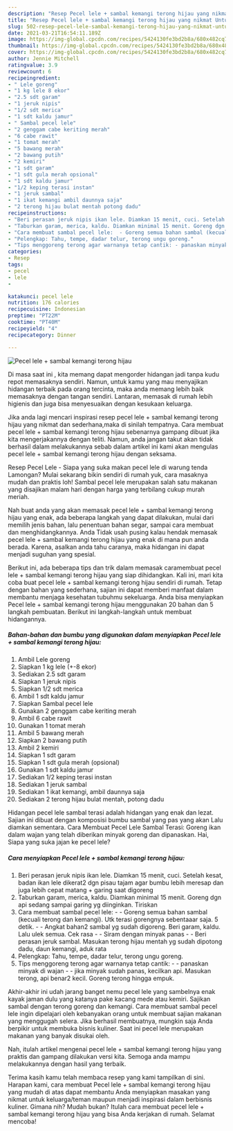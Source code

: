 ```yaml
---
description: "Resep Pecel lele + sambal kemangi terong hijau yang nikmat Untuk Jualan"
title: "Resep Pecel lele + sambal kemangi terong hijau yang nikmat Untuk Jualan"
slug: 502-resep-pecel-lele-sambal-kemangi-terong-hijau-yang-nikmat-untuk-jualan
date: 2021-03-21T16:54:11.189Z
image: https://img-global.cpcdn.com/recipes/5424130fe3bd2b8a/680x482cq70/pecel-lele-sambal-kemangi-terong-hijau-foto-resep-utama.jpg
thumbnail: https://img-global.cpcdn.com/recipes/5424130fe3bd2b8a/680x482cq70/pecel-lele-sambal-kemangi-terong-hijau-foto-resep-utama.jpg
cover: https://img-global.cpcdn.com/recipes/5424130fe3bd2b8a/680x482cq70/pecel-lele-sambal-kemangi-terong-hijau-foto-resep-utama.jpg
author: Jennie Mitchell
ratingvalue: 3.9
reviewcount: 6
recipeingredient:
- " Lele goreng"
- "1 kg lele 8 ekor"
- "2.5 sdt garam"
- "1 jeruk nipis"
- "1/2 sdt merica"
- "1 sdt kaldu jamur"
- " Sambal pecel lele"
- "2 genggam cabe keriting merah"
- "6 cabe rawit"
- "1 tomat merah"
- "5 bawang merah"
- "2 bawang putih"
- "2 kemiri"
- "1 sdt garam"
- "1 sdt gula merah opsional"
- "1 sdt kaldu jamur"
- "1/2 keping terasi instan"
- "1 jeruk sambal"
- "1 ikat kemangi ambil daunnya saja"
- "2 terong hijau bulat mentah potong dadu"
recipeinstructions:
- "Beri perasan jeruk nipis ikan lele. Diamkan 15 menit, cuci. Setelah kesat, badan ikan lele dikerat2 dgn pisau tajam agar bumbu lebih meresap dan juga lebih cepat matang + garing saat digoreng"
- "Taburkan garam, merica, kaldu. Diamkan minimal 15 menit. Goreng dgn api sedang sampai garing yg diinginkan. Tiriskan"
- "Cara membuat sambal pecel lele:  - Goreng semua bahan sambal (kecuali terong dan kemangi). Utk terasi gorengnya sebentaaar saja. 5 detik.  - Angkat bahan2 sambal yg sudah digoreng. Beri garam, kaldu. Lalu ulek semua. Cek rasa - Siram dengan minyak panas - Beri perasan jeruk sambal. Masukan terong hijau mentah yg sudah dipotong dadu, daun kemangi, aduk rata"
- "Pelengkap: Tahu, tempe, dadar telur, terong ungu goreng."
- "Tips menggoreng terong agar warnanya tetap cantik: - panaskan minyak di wajan - jika minyak sudah panas, kecilkan api. Masukan terong, api benar2 kecil. Goreng terong hingga empuk."
categories:
- Resep
tags:
- pecel
- lele
- 

katakunci: pecel lele  
nutrition: 176 calories
recipecuisine: Indonesian
preptime: "PT22M"
cooktime: "PT40M"
recipeyield: "4"
recipecategory: Dinner

---
```



![Pecel lele + sambal kemangi terong hijau](https://img-global.cpcdn.com/recipes/5424130fe3bd2b8a/680x482cq70/pecel-lele-sambal-kemangi-terong-hijau-foto-resep-utama.jpg)

Di masa  saat ini , kita memang dapat mengorder hidangan jadi tanpa kudu repot memasaknya sendiri. Namun, untuk kamu yang mau menyajikan hidangan terbaik pada orang tercinta, maka anda memang lebih baik memasaknya dengan tangan sendiri. Lantaran, memasak di rumah lebih higienis dan juga bisa menyesuaikan dengan kesukaan keluarga.

Jika anda lagi mencari inspirasi resep pecel lele + sambal kemangi terong hijau yang nikmat dan sederhana,maka di sinilah tempatnya. Cara membuat pecel lele + sambal kemangi terong hijau  sebenarnya gampang dibuat jika kita mengerjakannya dengan teliti. Namun, anda jangan takut akan tidak berhasil dalam melakukannya 
sebab dalam artikel ini kami akan mengulas pecel lele + sambal kemangi terong hijau dengan seksama.  

Resep Pecel Lele - Siapa yang suka makan pecel lele di warung tenda Lamongan? Mulai sekarang bikin sendiri di rumah yuk, cara masaknya mudah dan praktis loh! Sambal pecel lele merupakan salah satu makanan yang disajikan malam hari dengan harga yang terbilang cukup murah meriah.

Nah buat anda yang akan memasak pecel lele + sambal kemangi terong hijau yang enak, ada beberapa langkah yang dapat dilakukan, mulai dari memilih jenis bahan, lalu penentuan bahan segar, sampai cara membuat dan menghidangkannya. Anda Tidak usah pusing kalau hendak memasak pecel lele + sambal kemangi terong hijau yang enak di mana pun anda berada. Karena, asalkan anda  tahu caranya, maka hidangan ini dapat menjadi suguhan yang spesial.

Berikut ini, ada beberapa tips dan trik dalam memasak caramembuat pecel lele + sambal kemangi terong hijau yang siap dihidangkan. Kali ini, mari kita coba buat pecel lele + sambal kemangi terong hijau sendiri di rumah. Tetap dengan bahan yang sederhana, sajian ini dapat memberi manfaat dalam membantu menjaga kesehatan tubuhmu sekeluarga. Anda bisa menyiapkan Pecel lele + sambal kemangi terong hijau menggunakan 20 bahan dan 5 langkah pembuatan. Berikut ini langkah-langkah untuk membuat hidangannya.

<!--inarticleads1-->

##### Bahan-bahan dan bumbu yang digunakan dalam menyiapkan Pecel lele + sambal kemangi terong hijau:

1. Ambil  Lele goreng
1. Siapkan 1 kg lele (+-8 ekor)
1. Sediakan 2.5 sdt garam
1. Siapkan 1 jeruk nipis
1. Siapkan 1/2 sdt merica
1. Ambil 1 sdt kaldu jamur
1. Siapkan  Sambal pecel lele
1. Gunakan 2 genggam cabe keriting merah
1. Ambil 6 cabe rawit
1. Gunakan 1 tomat merah
1. Ambil 5 bawang merah
1. Siapkan 2 bawang putih
1. Ambil 2 kemiri
1. Siapkan 1 sdt garam
1. Siapkan 1 sdt gula merah (opsional)
1. Gunakan 1 sdt kaldu jamur
1. Sediakan 1/2 keping terasi instan
1. Sediakan 1 jeruk sambal
1. Sediakan 1 ikat kemangi, ambil daunnya saja
1. Sediakan 2 terong hijau bulat mentah, potong dadu


Hidangan pecel lele sambal terasi adalah hidangan yang enak dan lezat. Sajian ini dibuat dengan komposisi bumbu sambal yang pas yang akan Lalu diamkan sementara. Cara Membuat Pecel Lele Sambal Terasi: Goreng ikan dalam wajan yang telah diberikan minyak goreng dan dipanaskan. Hai, Siapa yang suka jajan ke pecel lele? 

<!--inarticleads2-->

##### Cara menyiapkan Pecel lele + sambal kemangi terong hijau:

1. Beri perasan jeruk nipis ikan lele. Diamkan 15 menit, cuci. Setelah kesat, badan ikan lele dikerat2 dgn pisau tajam agar bumbu lebih meresap dan juga lebih cepat matang + garing saat digoreng
1. Taburkan garam, merica, kaldu. Diamkan minimal 15 menit. Goreng dgn api sedang sampai garing yg diinginkan. Tiriskan
1. Cara membuat sambal pecel lele:  - - Goreng semua bahan sambal (kecuali terong dan kemangi). Utk terasi gorengnya sebentaaar saja. 5 detik.  - - Angkat bahan2 sambal yg sudah digoreng. Beri garam, kaldu. Lalu ulek semua. Cek rasa - - Siram dengan minyak panas - - Beri perasan jeruk sambal. Masukan terong hijau mentah yg sudah dipotong dadu, daun kemangi, aduk rata
1. Pelengkap: Tahu, tempe, dadar telur, terong ungu goreng.
1. Tips menggoreng terong agar warnanya tetap cantik: - - panaskan minyak di wajan - - jika minyak sudah panas, kecilkan api. Masukan terong, api benar2 kecil. Goreng terong hingga empuk.


Akhir-akhir ini udah jarang banget nemu pecel lele yang sambelnya enak kayak jaman dulu yang katanya pake kacang mede atau kemiri. Sajikan sambal dengan terong goreng dan kemangi. Cara membuat sambal pecel lele ingin dipelajari oleh kebanyakan orang untuk membuat sajian makanan yang menggugah selera. Jika berhasil membuatnya, mungkin saja Anda berpikir untuk membuka bisnis kuliner. Saat ini pecel lele merupakan makanan yang banyak disukai oleh. 

Nah, itulah artikel mengenai  pecel lele + sambal kemangi terong hijau  yang praktis dan gampang dilakukan versi kita. Semoga anda mampu melakukannya dengan hasil yang terbaik. 

Terima kasih kamu telah membaca resep yang kami tampilkan di sini. Harapan kami, cara membuat  Pecel lele + sambal kemangi terong hijau yang mudah di atas dapat membantu Anda menyiapkan masakan yang nikmat untuk keluarga/teman maupun menjadi inspirasi dalam berbisnis kuliner. Gimana nih? Mudah bukan? Itulah cara membuat pecel lele + sambal kemangi terong hijau yang bisa Anda kerjakan di rumah. Selamat mencoba!

